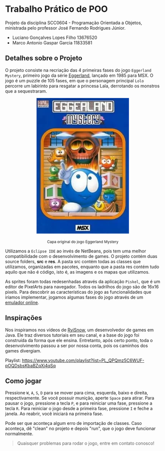 # Trabalho Prático de POO
Projeto da disciplina SCC0604 - Programação Orientada a Objetos, ministrada pelo professor José Fernando Rodrigues Júnior.

- Luciano Gonçalves Lopes Filho 13676520
- Marco Antonio Gaspar Garcia 11833581

## Detalhes sobre o Projeto
O projeto consiste na recriação das 4 primeiras fases do jogo `Eggerland Mystery`, primeiro jogo da série [Eggerland](https://en.wikipedia.org/wiki/Eggerland), lançado em 1985 para MSX. O jogo é um puzzle de 105 fases, em que o personagem principal `Lolo` percorre  um labirinto para resgatar a princesa Lala, derrotando os monstros que a sequestraram.

<p align="center">
  <img src="All Sprites/capa_do_jogo.webp" alt="Eggerland Mystery" width="300">
</p>
<p align="center">
  <span style="font-size: 12px;">Capa original do jogo Eggerland Mystery</span>
</p>

Utilizamos a `Eclipse IDE` ao invés de NetBeans, pois tem uma melhor compatibilidade com o desenvolvimento de games. O projeto contém duas source folders, **src** e **res**. A pasta src contém todas as classes que utilizamos, organizadas em pacotes, enquanto que a pasta res contém tudo aquilo que não é código, isto é, as imagens e os mapas que utilizamos. 

As sprites foram todas redesenhadas através da aplicação `Piskel`, que é um editor de PixelArts para navegador. Todos os ladrilhos do jogo são de 16x16 pixels. Para descobrir as características do jogo as funcionalidades que iríamos implementar, jogamos algumas fases do jogo através de um [emulador online](https://www.retrogames.cc/msx1-games/eggerland-mystery.html).


## Inspirações
Nos inspiramos nos vídeos de [RyiSnow](https://www.youtube.com/@RyiSnow), um desenvolvedor de games em Java. Ele traz diversos tutoriais em seu canal, e a base do jogo foi construída da forma que ele ensina. Entretanto, após certo ponto, toda o desenvolvimento passou a ser por nossa conta, pois os caminhos dos games divergiam.

Playlist: https://www.youtube.com/playlist?list=PL_QPQmz5C6WUF-pOQDsbsKbaBZqXj4qSq


## Como jogar



Pressione `W`, `A`, `S`, `D` para se mover para cima, esquerda, baixo e direita, respectivamente. Se você possuir munição, aperte `Space` para atirar. Para pausar o jogo, pressione a tecla `P`, e para reiniciar uma fase, pressione a tecla `R`. Para reiniciar o jogo desde a primeira fase, pressione `I` e feche a janela. Ao reabrir, você iniciará na primeira fase.

Pode ser que aconteça algum erro de importação de classes. Caso aconteça, dê "clean" no projeto e depois "run", que o jogo deve funcionar normalmente.

> Quaisquer problemas para rodar o jogo, entre em contato conosco!
